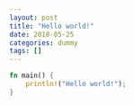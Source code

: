 ```yaml
---
layout: post
title: "Hello world!"
date: 2018-05-25
categories: dummy
tags: []
---
```

```rust
fn main() {
    println!("Hello world!");
}
```
